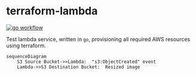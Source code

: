 # terraform-lambda

[![go workflow](https://github.com/vidhill/terraform-lambda/actions/workflows/go.yml/badge.svg)](https://github.com/vidhill/terraform-lambda/actions)

Test lambda service, written in `go`, provisioning all required AWS resources using terraform.

```mermaid
sequenceDiagram
    S3 Source Bucket->>Lambda:  "s3:ObjectCreated" event
    Lambda->>S3 Destination Bucket:  Resized image
```
